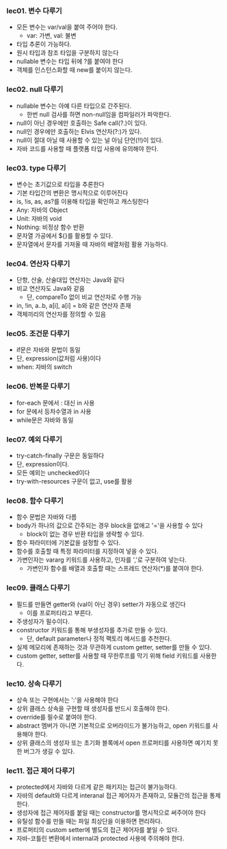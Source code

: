### lec01. 변수 다루기
 - 모든 변수는 var/val을 붙여 주어야 한다. 
   - var: 가변, val: 불변
 - 타입 추론이 가능하다.
 - 원시 타입과 참조 타입을 구분하지 않는다
 - nullable 변수는 타입 뒤에 ?를 붙여야 한다
 - 객체를 인스턴스화할 때 new를 붙이지 않는다.

### lec02. null 다루기
 - nullable 변수는 아예 다른 타입으로 간주된다.
   - 한번 null 검사를 하면 non-null임을 컴파일러가 파악한다.
 - null이 아닌 경우에만 호출하는 Safe call(?.)이 있다.
 - null인 경우에만 호출하는 Elvis 연산자(?:)가 있다.
 - null이 절대 아닐 때 사용할 수 있는 널 아님 단언(!!)이 있다.
 - 자바 코드를 사용할 때 플랫폼 타입 사용에 유의해야 한다.

### lec03. type 다루기
 - 변수는 초기값으로 타입을 추론한다
 - 기본 타입간의 변환은 명시적으로 이루어진다
 - is, !is, as, as?를 이용해 타입을 확인하고 캐스팅한다
 - Any: 자바의 Object
 - Unit: 자바의 void
 - Nothing: 비정상 함수 반환
 - 문자열 가공에서 ${}를 활용할 수 있다.
 - 문자열에서 문자를 가져올 때 자바의 배열처럼 활용 가능하다.

### lec04. 연산자 다루기
 - 단항, 산술, 산술대입 연산자는 Java와 같다
 - 비교 연산자도 Java와 같음
   - 단, compareTo 없이 비교 연산자로 수행 가능
 - in, !in, a..b, a[i], a[i] = b와 같은 연산자 존재
 - 객체끼리의 연산자를 정의할 수 있음

### lec05. 조건문 다루기
 - if문은 자바와 문법이 동일
 - 단, expression(값처럼 사용)이다
 - when: 자바의 switch

### lec06. 반복문 다루기
 - for-each 문에서 : 대신 in 사용
 - for 문에서 등차수열과 in 사용
 - while문은 자바와 동일

### lec07. 예외 다루기
 - try-catch-finally 구문은 동일하다
 - 단, expression이다.
 - 모든 예외는 unchecked이다
 - try-with-resources 구문이 없고, use를 활용

### lec08. 함수 다루기
 - 함수 문법은 자바와 다름
 - body가 하나의 값으로 간주되는 경우 block을 없애고 '='을 사용할 수 있다
   - block이 없는 경우 반환 타입을 생략할 수 있다.
 - 함수 파라미터에 기본값을 설정할 수 있다.
 - 함수를 호출할 때 특정 파라미터를 지정하여 넣을 수 있다.
 - 가변인자는 vararg 키워드를 사용하고, 인자를 ','로 구분하여 넣는다.
   - 가변인자 함수를 배열과 호출할 때는 스프레드 연산자(*)를 붙여야 한다.

### lec09. 클래스 다루기
 - 필드를 만들면 getter와 (val이 아닌 경우) setter가 자동으로 생긴다
   - 이를 프로퍼티라고 부른다.
 - 주생성자가 필수이다.
 - constructor 키워드를 통해 부생성자를 추가로 만들 수 있다.
   - 단, default parameter나 정적 팩토리 메서드를 추천한다.
 - 실제 메모리에 존재하는 것과 무관하게 custom getter, setter를 만들 수 있다.
 - custom getter, setter를 사용할 때 무한루프를 막기 위해 field 키워드를 사용한다.

### lec10. 상속 다루기
 - 상속 또는 구현에서는 ':'을 사용해야 한다
 - 상위 클래스 상속을 구현할 때 생성자를 반드시 호출해야 한다.
 - override를 필수로 붙여야 한다.
 - abstract 멤버가 아니면 기본적으로 오버라이드가 불가능하고, open 키워드를 사용해야 한다.
 - 상위 클래스의 생성자 또는 초기화 블록에서 open 프로퍼티를 사용하면 예기치 못한 버그가 생길 수 있다.

### lec11. 접근 제어 다루기
 - protected에서 자바와 다르게 같은 패키지는 접근이 불가능하다.
 - 자바의 default와 다르게 interanal 접근 제어자가 존재하고, 모듈간의 접근을 통제한다.
 - 생성자에 접근 제어자를 붙일 때는 constructor를 명시적으로 써주어야 한다
 - 유틸성 함수를 만들 때는 파일 최상단을 이용하면 편리하다.
 - 프로퍼티의 custom setter에 별도의 접근 제어자를 붙일 수 있다.
 - 자바-코틀린 변환에서 internal과 protected 사용에 주의해야 한다.

